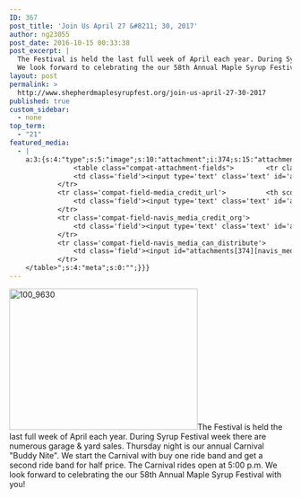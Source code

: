 ```yaml
---
ID: 367
post_title: 'Join Us April 27 &#8211; 30, 2017'
author: ng23055
post_date: 2016-10-15 00:33:38
post_excerpt: |
  The Festival is held the last full week of April each year. During Syrup Festival week there are numerous garage & yard sales. Thursday night is our annual Carnival "Buddy Nite". We start the Carnival with buy one ride band and get a second ride band for half price. The Carnival rides open at 5:00 p.m.
  We look forward to celebrating the our 58th Annual Maple Syrup Festival with you!
layout: post
permalink: >
  http://www.shepherdmaplesyrupfest.org/join-us-april-27-30-2017
published: true
custom_sidebar:
  - none
top_term:
  - "21"
featured_media:
  - |
    a:3:{s:4:"type";s:5:"image";s:10:"attachment";i:374;s:15:"attachment_data";a:33:{s:2:"id";i:374;s:5:"title";s:8:"100_9630";s:8:"filename";s:12:"100_9630.jpg";s:3:"url";s:77:"http://www.shepherdmaplesyrupfest.org/wp-content/uploads/2016/10/100_9630.jpg";s:4:"link";s:71:"http://www.shepherdmaplesyrupfest.org/join-us-april-27-30-2017/100_9630";s:3:"alt";s:0:"";s:6:"author";s:1:"1";s:11:"description";s:0:"";s:7:"caption";s:0:"";s:4:"name";s:8:"100_9630";s:6:"status";s:7:"inherit";s:10:"uploadedTo";i:367;s:4:"date";i:1476493014000;s:8:"modified";i:1476493014000;s:9:"menuOrder";i:0;s:4:"mime";s:10:"image/jpeg";s:4:"type";s:5:"image";s:7:"subtype";s:4:"jpeg";s:4:"icon";s:74:"http://www.shepherdmaplesyrupfest.org/wp-includes/images/media/default.png";s:13:"dateFormatted";s:16:"October 15, 2016";s:6:"nonces";a:3:{s:6:"update";s:10:"96d5933f83";s:6:"delete";s:10:"3a2c1d3327";s:4:"edit";s:10:"050e61f5be";}s:8:"editLink";s:76:"http://www.shepherdmaplesyrupfest.org/wp-admin/post.php?post=374&action=edit";s:4:"meta";b:0;s:10:"authorName";s:7:"ng23055";s:14:"uploadedToLink";s:76:"http://www.shepherdmaplesyrupfest.org/wp-admin/post.php?post=367&action=edit";s:15:"uploadedToTitle";s:27:"Join Us April 27 - 30, 2017";s:15:"filesizeInBytes";i:2081330;s:21:"filesizeHumanReadable";s:4:"2 MB";s:5:"sizes";a:4:{s:9:"thumbnail";a:4:{s:6:"height";i:140;s:5:"width";i:140;s:3:"url";s:85:"http://www.shepherdmaplesyrupfest.org/wp-content/uploads/2016/10/100_9630-140x140.jpg";s:11:"orientation";s:9:"landscape";}s:6:"medium";a:4:{s:6:"height";i:252;s:5:"width";i:336;s:3:"url";s:85:"http://www.shepherdmaplesyrupfest.org/wp-content/uploads/2016/10/100_9630-336x252.jpg";s:11:"orientation";s:9:"landscape";}s:5:"large";a:4:{s:6:"height";i:578;s:5:"width";i:771;s:3:"url";s:85:"http://www.shepherdmaplesyrupfest.org/wp-content/uploads/2016/10/100_9630-771x578.jpg";s:11:"orientation";s:9:"landscape";}s:4:"full";a:4:{s:3:"url";s:77:"http://www.shepherdmaplesyrupfest.org/wp-content/uploads/2016/10/100_9630.jpg";s:6:"height";i:2448;s:5:"width";i:3264;s:11:"orientation";s:9:"landscape";}}s:6:"height";i:2448;s:5:"width";i:3264;s:11:"orientation";s:9:"landscape";s:6:"compat";a:2:{s:4:"item";s:1710:"<input type="hidden" name="attachments[374][menu_order]" value="0" /><p class="media-types media-types-required-info">Required fields are marked <span class="required">*</span></p>
    			<table class="compat-attachment-fields">		<tr class='compat-field-media_credit'>			<th scope='row' class='label'><label for='attachments-374-media_credit'><span class='alignleft'>Credit</span><br class='clear' /></label></th>
    			<td class='field'><input type='text' class='text' id='attachments-374-media_credit' name='attachments[374][media_credit]' value=''  /></td>
    		</tr>
    		<tr class='compat-field-media_credit_url'>			<th scope='row' class='label'><label for='attachments-374-media_credit_url'><span class='alignleft'>Credit URL</span><br class='clear' /></label></th>
    			<td class='field'><input type='text' class='text' id='attachments-374-media_credit_url' name='attachments[374][media_credit_url]' value=''  /></td>
    		</tr>
    		<tr class='compat-field-navis_media_credit_org'>			<th scope='row' class='label'><label for='attachments-374-navis_media_credit_org'><span class='alignleft'>Organization</span><br class='clear' /></label></th>
    			<td class='field'><input type='text' class='text' id='attachments-374-navis_media_credit_org' name='attachments[374][navis_media_credit_org]' value=''  /></td>
    		</tr>
    		<tr class='compat-field-navis_media_can_distribute'>			<th scope='row' class='label'><label for='attachments-374-navis_media_can_distribute'><span class='alignleft'>Can<br />distribute?</span><br class='clear' /></label></th>
    			<td class='field'><input id="attachments[374][navis_media_can_distribute]" name="attachments[374][navis_media_can_distribute]" type="checkbox" value="1"  /></td>
    		</tr>
    </table>";s:4:"meta";s:0:"";}}}
---
```

<img src="http://www.shepherdmaplesyrupfest.org/wp-content/uploads/2016/10/100_9630-336x252.jpg" alt="100_9630" width="336" height="252" class="alignnone size-medium wp-image-374" />The Festival is held the last full week of April each year. During Syrup Festival week there are numerous garage & yard sales. Thursday night is our annual Carnival "Buddy Nite". We start the Carnival with buy one ride band and get a second ride band for half price. The Carnival rides open at 5:00 p.m.
We look forward to celebrating the our 58th Annual Maple Syrup Festival with you!